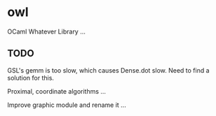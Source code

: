 # owl
OCaml Whatever Library ...

## TODO

GSL's gemm is too slow, which causes Dense.dot slow. Need to find a solution for this.

Proximal, coordinate algorithms ...

Improve graphic module and rename it ...
